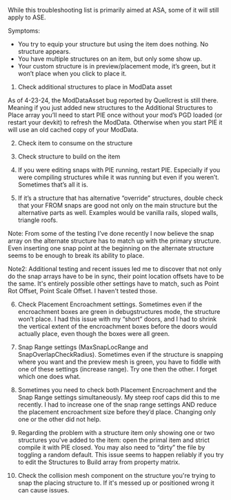 While this troubleshooting list is primarily aimed at ASA, some of it will still apply to ASE.

Symptoms: 
- You try to equip your structure but using the item does nothing. No structure appears.
- You have multiple structures on an item, but only some show up.
- Your custom structure is in preview/placement mode, it’s green, but it won’t place when you click to place it.

1. Check additional structures to place in ModData asset

As of 4-23-24, the ModDataAsset bug reported by Quellcrest is still there. Meaning if you just added new structures to the Additional Structures to Place array you’ll need to start PIE once without your mod’s PGD loaded (or restart your devkit) to refresh the ModData. Otherwise when you start PIE it will use an old cached copy of your ModData.

2. Check item to consume on the structure

3. Check structure to build on the item

4. If you were editing snaps with PIE running, restart PIE. Especially if you were compiling structures while it was running but even if you weren’t. Sometimes that’s all it is.

5. If it’s a structure that has alternative “override” structures, double check that your FROM snaps are good not only on the main structure but the alternative parts as well. Examples would be vanilla rails, sloped walls, triangle roofs.

Note: From some of the testing I’ve done recently I now believe the snap array on the alternate structure has to match up with the primary structure. Even inserting one snap point at the beginning on the alternate structure seems to be enough to break its ability to place.

Note2: Additional testing and recent issues led me to discover that not only do the snap arrays have to be in sync, their point location offsets have to be the same. It's entirely possible other settings have to match, such as Point Rot Offset, Point Scale Offset. I haven't tested those.

6. Check Placement Encroachment settings. Sometimes even if the encroachment boxes are green in debugstructures mode, the structure won’t place. I had this issue with my “short” doors, and I had to shrink the vertical extent of the encroachment boxes before the doors would actually place, even though the boxes were all green.

7. Snap Range settings (MaxSnapLocRange and SnapOverlapCheckRadius). Sometimes even if the structure is snapping where you want and the preview mesh is green, you have to fiddle with one of these settings (increase range). Try one then the other. I forget which one does what.

8. Sometimes you need to check both Placement Encroachment and the Snap Range settings simultaneously. My steep roof caps did this to me recently. I had to increase one of the snap range settings AND reduce the placement encroachment size before they’d place. Changing only one or the other did not help.

9. Regarding the problem with a structure item only showing one or two structures you've added to the item: open the primal item and strict compile it with PIE closed. You may also need to “dirty” the file by toggling a random default. This issue seems to happen reliably if you try to edit the Structures to Build array from property matrix.

10. Check the collision mesh component on the structure you're trying to snap the placing structure to. If it's messed up or positioned wrong it can cause issues.
